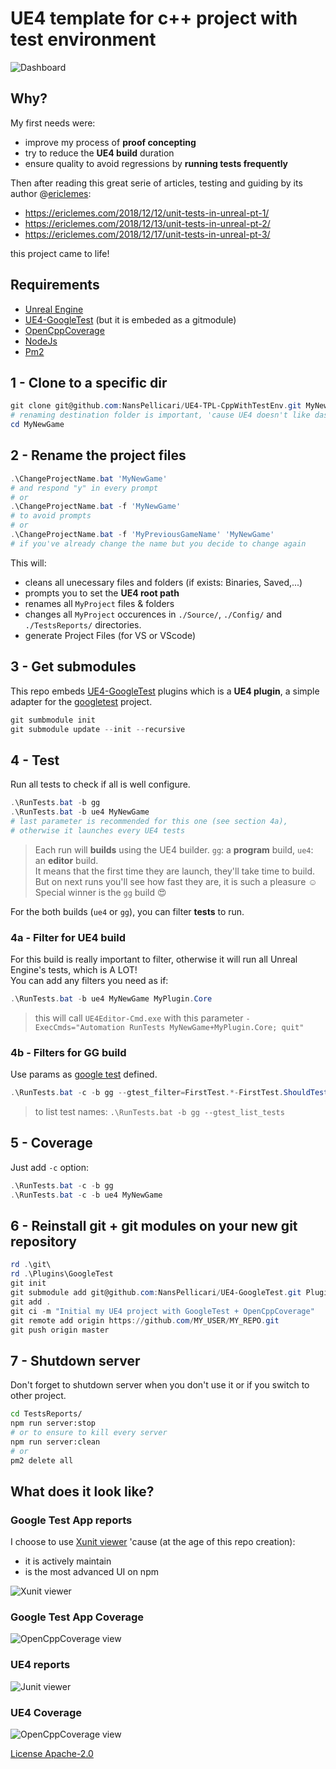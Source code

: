 # UE4 template for c++ project with test environment

![Dashboard](./Docs/dashboard.png)

## Why?

My first needs were:

* improve my process of **proof concepting**
* try to reduce the **UE4 build** duration
* ensure quality to avoid regressions by **running tests frequently**

Then after reading this great serie of articles, testing and guiding by its author @[ericlemes](https://github.com/ericlemes):

* https://ericlemes.com/2018/12/12/unit-tests-in-unreal-pt-1/
* https://ericlemes.com/2018/12/13/unit-tests-in-unreal-pt-2/
* https://ericlemes.com/2018/12/17/unit-tests-in-unreal-pt-3/

this project came to life!

## Requirements

* [Unreal Engine](https://github.com/EpicGames/UnrealEngine)
* [UE4-GoogleTest](https://github.com/NansPellicari/UE4-GoogleTest) (but it is embeded as a gitmodule)
* [OpenCppCoverage](https://github.com/OpenCppCoverage/OpenCppCoverage/wiki)
* [NodeJs](https://nodejs.org/en/download/)
* [Pm2](https://pm2.keymetrics.io/)

## 1 - Clone to a specific dir

```powershell
git clone git@github.com:NansPellicari/UE4-TPL-CppWithTestEnv.git MyNewGame
# renaming destination folder is important, 'cause UE4 doesn't like dash in project name
cd MyNewGame
```

## 2 - Rename the project files

```powershell
.\ChangeProjectName.bat 'MyNewGame'
# and respond "y" in every prompt
# or
.\ChangeProjectName.bat -f 'MyNewGame'
# to avoid prompts
# or
.\ChangeProjectName.bat -f 'MyPreviousGameName' 'MyNewGame'
# if you've already change the name but you decide to change again
```

This will:
- cleans all unecessary files and folders (if exists: Binaries, Saved,...)
- prompts you to set the **UE4 root path**
- renames all `MyProject` files & folders
- changes all `MyProject` occurences in `./Source/`, `./Config/` and `./TestsReports/` directories.
- generate Project Files (for VS or VScode)

## 3 - Get submodules

This repo embeds [UE4-GoogleTest](https://github.com/NansPellicari/UE4-GoogleTest) plugins which is a **UE4 plugin**, a simple adapter for the [googletest](https://github.com/google/googletest) project.

```powershell
git sumbmodule init
git submodule update --init --recursive
```

## 4 - Test

Run all tests to check if all is well configure.

```powershell
.\RunTests.bat -b gg
.\RunTests.bat -b ue4 MyNewGame
# last parameter is recommended for this one (see section 4a),
# otherwise it launches every UE4 tests
```

> Each run will **builds** using the UE4 builder. `gg`: a **program** build, `ue4`: an **editor** build.  
> It means that the first time they are launch, they'll take time to build.  
> But on next runs you'll see how fast they are, it is such a pleasure :relaxed:  
> Special winner is the `gg` build :heart_eyes:


For the both builds (`ue4` or `gg`), you can filter **tests** to run.  

### 4a - Filter for UE4 build

For this build is really important to filter, otherwise it will run all Unreal Engine's tests, which is A LOT!  
You can add any filters you need as if:

```powershell
.\RunTests.bat -b ue4 MyNewGame MyPlugin.Core
```
> this will call `UE4Editor-Cmd.exe` with this parameter `-ExecCmds="Automation RunTests MyNewGame+MyPlugin.Core; quit"`

### 4b - Filters for GG build

Use params as [google test](https://github.com/google/googletest/blob/master/googletest/docs/advanced.md#selecting-tests) defined.  

```powershell
.\RunTests.bat -c -b gg --gtest_filter=FirstTest.*-FirstTest.ShouldTestFalse
```

> to list test names: `.\RunTests.bat -b gg --gtest_list_tests`  


## 5 - Coverage

Just add `-c` option:

```powershell
.\RunTests.bat -c -b gg
.\RunTests.bat -c -b ue4 MyNewGame
```

## 6 - Reinstall git + git modules on your new git repository

```powershell
rd .\git\
rd .\Plugins\GoogleTest
git init
git submodule add git@github.com:NansPellicari/UE4-GoogleTest.git Plugins/GoogleTest
git add .
git ci -m "Initial my UE4 project with GoogleTest + OpenCppCoverage"
git remote add origin https://github.com/MY_USER/MY_REPO.git
git push origin master
```

## 7 - Shutdown server

Don't forget to shutdown server when you don't use it or if you switch to other project.

```bash
cd TestsReports/
npm run server:stop
# or to ensure to kill every server
npm run server:clean
# or
pm2 delete all
```

## What does it look like?

### Google Test App reports

I choose to use [Xunit viewer](https://www.npmjs.com/package/xunit-viewer) 'cause (at the age of this repo creation):
* it is actively maintain
* is the most advanced UI on npm

![Xunit viewer](./Docs/dashboard-gg-xunit-viewer.png)

### Google Test App Coverage

![OpenCppCoverage view](./Docs/dashboard-gg-open-cpp-coverage.png)

### UE4 reports

![Junit viewer](./Docs/dashboard-ue4-junit.png)

### UE4 Coverage

![OpenCppCoverage view](./Docs/dashboard-ue4-open-cpp-coverage.png)

[License Apache-2.0](./LICENSE.md)
